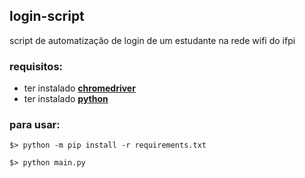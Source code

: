 ## login-script
script de automatização de login de um estudante na rede wifi do ifpi

### requisitos:
- ter instalado **[chromedriver](https://sites.google.com/a/chromium.org/chromedriver/downloads)**
- ter instalado **[python](https://www.python.org/)**

### para usar:
```
$> python -m pip install -r requirements.txt

$> python main.py
```
